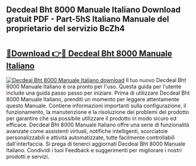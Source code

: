 ## Decdeal Bht 8000 Manuale Italiano Download gratuit PDF - Part-5hS Italiano Manuale del proprietario del servizio BcZh4

# <h2><a href="http://dffx9th.blite.top/?on=Decdeal+Bht+8000+Manuale+Italiano">🔗Download 👉🔴 Decdeal Bht 8000 Manuale Italiano</a></h2>

[![Decdeal Bht 8000 Manuale Italiano download](https://i.imgur.com/lujVjoI.png)](http://dffx9th.blite.top/?on=Decdeal+Bht+8000+Manuale+Italiano)
Il tuo nuovo Decdeal Bht 8000 Manuale Italiano è ora pronto per l'uso. Questa guida per l'utente include una guida passo passo per iniziare. Prima di utilizzare Decdeal Bht 8000 Manuale Italiano, prenditi un momento per leggere attentamente questo Manuale. Contiene informazioni importanti sulla configurazione, il funzionamento, la manutenzione e la risoluzione dei problemi del prodotto per garantire che sia possibile utilizzare il prodotto in modo sicuro ed efficace. Decdeal Bht 8000 Manuale Italiano offre una serie di funzionalità avanzate come assistenti virtuali, notifiche intelligenti, scorciatoie personalizzabili e attività automatizzate, tutte facilmente controllabili dall'interfaccia. Si prega di tenerci aggiornati Decdeal Bht 8000 Manuale Italiano. Condividi i tuoi Feedback e suggerimenti per migliorare i nostri prodotti e servizi.
